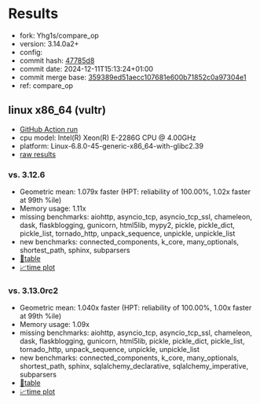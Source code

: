 # Results

- fork: Yhg1s/compare_op
- version: 3.14.0a2+
- config: 
- commit hash: [47785d8](https://github.com/Yhg1s/cpython/commit/47785d8)
- commit date: 2024-12-11T15:13:24+01:00
- commit merge base: [359389ed51aecc107681e600b71852c0a97304e1](https://github.com/python/cpython/commit/359389ed51aecc107681e600b71852c0a97304e1)
- ref: compare_op

## linux x86_64 (vultr)

- [GitHub Action run](https://github.com/facebookexperimental/free-threading-benchmarking/actions/runs/12289007658)
- cpu model: Intel(R) Xeon(R) E-2286G CPU @ 4.00GHz
- platform: Linux-6.8.0-45-generic-x86_64-with-glibc2.39
- [raw results](bm-20241211-vultr-x86_64-Yhg1s-compare_op-3.14.0a2%2B-47785d8.json)

### vs. 3.12.6

- Geometric mean: 1.079x faster (HPT: reliability of 100.00%, 1.02x faster at 99th %ile)
- Memory usage: 1.11x
- missing benchmarks: aiohttp, asyncio_tcp, asyncio_tcp_ssl, chameleon, dask, flaskblogging, gunicorn, html5lib, mypy2, pickle, pickle_dict, pickle_list, tornado_http, unpack_sequence, unpickle, unpickle_list
- new benchmarks: connected_components, k_core, many_optionals, shortest_path, sphinx, subparsers
- [📄table](bm-20241211-vultr-x86_64-Yhg1s-compare_op-3.14.0a2%2B-47785d8-vs-3.12.6.md)
- [📈time plot](bm-20241211-vultr-x86_64-Yhg1s-compare_op-3.14.0a2%2B-47785d8-vs-3.12.6.svg)

### vs. 3.13.0rc2

- Geometric mean: 1.040x faster (HPT: reliability of 100.00%, 1.00x faster at 99th %ile)
- Memory usage: 1.09x
- missing benchmarks: aiohttp, asyncio_tcp, asyncio_tcp_ssl, chameleon, dask, flaskblogging, gunicorn, html5lib, pickle, pickle_dict, pickle_list, tornado_http, unpack_sequence, unpickle, unpickle_list
- new benchmarks: connected_components, k_core, many_optionals, shortest_path, sphinx, sqlalchemy_declarative, sqlalchemy_imperative, subparsers
- [📄table](bm-20241211-vultr-x86_64-Yhg1s-compare_op-3.14.0a2%2B-47785d8-vs-3.13.0rc2.md)
- [📈time plot](bm-20241211-vultr-x86_64-Yhg1s-compare_op-3.14.0a2%2B-47785d8-vs-3.13.0rc2.svg)


